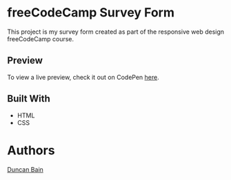 # freeCodeCamp Survey Form
This project is my survey form created as part of the responsive web design freeCodeCamp course.

## Preview
To view a live preview, check it out on CodePen [here](https://codepen.io/duncanbain/pen/byeywN).

## Built With
- HTML
- CSS

# Authors
[Duncan Bain](https://github.com/duncanjbain/)